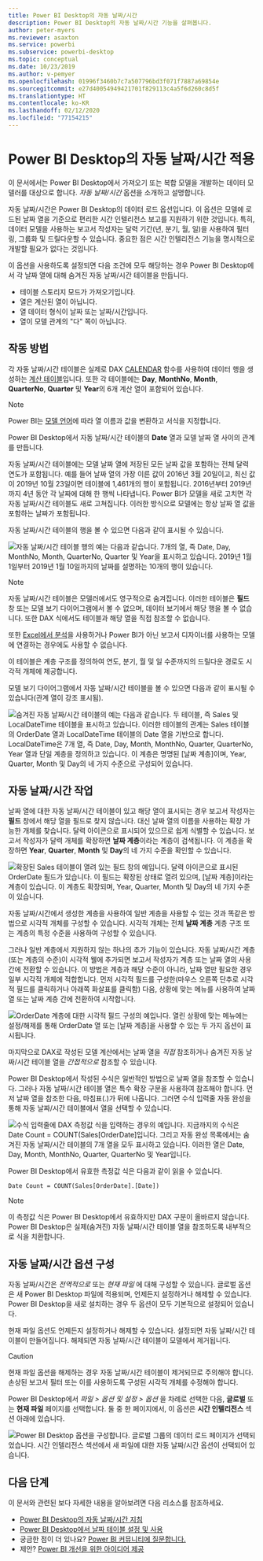 ```yaml
---
title: Power BI Desktop의 자동 날짜/시간
description: Power BI Desktop의 자동 날짜/시간 기능을 살펴봅니다.
author: peter-myers
ms.reviewer: asaxton
ms.service: powerbi
ms.subservice: powerbi-desktop
ms.topic: conceptual
ms.date: 10/23/2019
ms.author: v-pemyer
ms.openlocfilehash: 01996f3460b7c7a507796bd3f071f7887a69854e
ms.sourcegitcommit: e27d40054949421701f829113c4a5f6d260c8d5f
ms.translationtype: HT
ms.contentlocale: ko-KR
ms.lasthandoff: 02/12/2020
ms.locfileid: "77154215"
---
```

# <a name="apply-auto-datetime-in-power-bi-desktop"></a>Power BI Desktop의 자동 날짜/시간 적용

이 문서에서는 Power BI Desktop에서 가져오기 또는 복합 모델을 개발하는 데이터 모델러를 대상으로 합니다. _자동 날짜/시간_ 옵션을 소개하고 설명합니다.

자동 날짜/시간은 Power BI Desktop의 데이터 로드 옵션입니다. 이 옵션은 모델에 로드된 날짜 열을 기준으로 편리한 시간 인텔리전스 보고를 지원하기 위한 것입니다. 특히, 데이터 모델을 사용하는 보고서 작성자는 달력 기간(년, 분기, 월, 일)을 사용하여 필터링, 그룹화 및 드릴다운할 수 있습니다. 중요한 점은 시간 인텔리전스 기능을 명시적으로 개발할 필요가 없다는 것입니다.

이 옵션을 사용하도록 설정되면 다음 조건에 모두 해당하는 경우 Power BI Desktop에서 각 날짜 열에 대해 숨겨진 자동 날짜/시간 테이블을 만듭니다.

- 테이블 스토리지 모드가 가져오기입니다.
- 열은 계산된 열이 아닙니다.
- 열 데이터 형식이 날짜 또는 날짜/시간입니다.
- 열이 모델 관계의 "다" 쪽이 아닙니다.

## <a name="how-it-works"></a>작동 방법

각 자동 날짜/시간 테이블은 실제로 DAX [CALENDAR](/dax/calendar-function-dax) 함수를 사용하여 데이터 행을 생성하는 [계산 테이블](desktop-calculated-tables.md)입니다. 또한 각 테이블에는 **Day**, **MonthNo**, **Month**, **QuarterNo**, **Quarter** 및 **Year**의 6개 계산 열이 포함되어 있습니다.

> [!NOTE]
> Power BI는 [모델 언어](supported-languages-countries-regions.md#choose-the-language-for-the-model-in-power-bi-desktop)에 따라 열 이름과 값을 변환하고 서식을 지정합니다.

Power BI Desktop에서 자동 날짜/시간 테이블의 **Date** 열과 모델 날짜 열 사이의 관계를 만듭니다.

자동 날짜/시간 테이블에는 모델 날짜 열에 저장된 모든 날짜 값을 포함하는 전체 달력 연도가 포함됩니다. 예를 들어 날짜 열의 가장 이른 값이 2016년 3월 20일이고, 최신 값이 2019년 10월 23일이면 테이블에 1,461개의 행이 포함됩니다. 2016년부터 2019년까지 4년 동안 각 날짜에 대해 한 행씩 나타냅니다. Power BI가 모델을 새로 고치면 각 자동 날짜/시간 테이블도 새로 고쳐집니다. 이러한 방식으로 모델에는 항상 날짜 열 값을 포함하는 날짜가 포함됩니다.

자동 날짜/시간 테이블의 행을 볼 수 있으면 다음과 같이 표시될 수 있습니다.

![자동 날짜/시간 테이블 행의 예는 다음과 같습니다. 7개의 열, 즉 Date, Day, MonthNo, Month, QuarterNo, Quarter 및 Year을 표시하고 있습니다. 2019년 1월 1일부터 2019년 1월 10일까지의 날짜를 설명하는 10개의 행이 있습니다.](media/desktop-auto-date-time/auto-date-time-hidden-table-example-rows.png)

> [!NOTE]
> 자동 날짜/시간 테이블은 모델러에서도 영구적으로 숨겨집니다. 이러한 테이블은 **필드** 창 또는 모델 보기 다이어그램에서 볼 수 없으며, 데이터 보기에서 해당 행을 볼 수 없습니다. 또한 DAX 식에서도 테이블과 해당 열을 직접 참조할 수 없습니다.
>
> 또한 [Excel에서 분석](service-analyze-in-excel.md)을 사용하거나 Power BI가 아닌 보고서 디자이너를 사용하는 모델에 연결하는 경우에도 사용할 수 없습니다.

이 테이블은 계층 구조를 정의하여 연도, 분기, 월 및 일 수준까지의 드릴다운 경로도 시각적 개체에 제공합니다.

모델 보기 다이어그램에서 자동 날짜/시간 테이블을 볼 수 있으면 다음과 같이 표시될 수 있습니다(관계 열이 강조 표시됨).

![숨겨진 자동 날짜/시간 테이블의 예는 다음과 같습니다. 두 테이블, 즉 Sales 및 LocalDateTime 테이블을 표시하고 있습니다. 이러한 테이블의 관계는 Sales 테이블의 OrderDate 열과 LocalDateTime 테이블의 Date 열을 기반으로 합니다. LocalDateTime은 7개 열, 즉 Date, Day, Month, MonthNo, Quarter, QuarterNo, Year 열과 단일 계층을 정의하고 있습니다. 이 계층은 명명된 [날짜 계층]이며, Year, Quarter, Month 및 Day의 네 가지 수준으로 구성되어 있습니다.](media/desktop-auto-date-time/auto-date-time-hidden-table-example-diagram.png)

## <a name="work-with-auto-datetime"></a>자동 날짜/시간 작업

날짜 열에 대한 자동 날짜/시간 테이블이 있고 해당 열이 표시되는 경우 보고서 작성자는 **필드** 창에서 해당 열을 필드로 찾지 않습니다. 대신 날짜 열의 이름을 사용하는 확장 가능한 개체를 찾습니다. 달력 아이콘으로 표시되어 있으므로 쉽게 식별할 수 있습니다. 보고서 작성자가 달력 개체를 확장하면 **날짜 계층**이라는 계층이 검색됩니다. 이 계층을 확장하면 **Year**, **Quarter**, **Month** 및 **Day**의 네 가지 수준을 확인할 수 있습니다.

![확장된 Sales 테이블이 열려 있는 필드 창의 예입니다. 달력 아이콘으로 표시된 OrderDate 필드가 있습니다. 이 필드는 확장된 상태로 열려 있으며, [날짜 계층]이라는 계층이 있습니다. 이 계층도 확장되며, Year, Quarter, Month 및 Day의 네 가지 수준이 있습니다.](media/desktop-auto-date-time/auto-date-time-fields-pane-example.png)

자동 날짜/시간에서 생성한 계층을 사용하여 일반 계층을 사용할 수 있는 것과 똑같은 방법으로 시각적 개체를 구성할 수 있습니다. 시각적 개체는 전체 **날짜 계층** 계층 구조 또는 계층의 특정 수준을 사용하여 구성할 수 있습니다.

그러나 일반 계층에서 지원하지 않는 하나의 추가 기능이 있습니다. 자동 날짜/시간 계층(또는 계층의 수준)이 시각적 웰에 추가되면 보고서 작성자가 계층 또는 날짜 열의 사용 간에 전환할 수 있습니다. 이 방법은 계층과 해당 수준이 아니라, 날짜 열만 필요한 경우 일부 시각적 개체에 적합합니다. 먼저 시각적 필드를 구성한(마우스 오른쪽 단추로 시각적 필드를 클릭하거나 아래쪽 화살표를 클릭함) 다음, 상황에 맞는 메뉴를 사용하여 날짜 열 또는 날짜 계층 간에 전환하여 시작합니다.

![OrderDate 계층에 대한 시각적 필드 구성의 예입니다. 열린 상황에 맞는 메뉴에는 설정/해제를 통해 OrderDate 열 또는 [날짜 계층]을 사용할 수 있는 두 가지 옵션이 표시됩니다.](media/desktop-auto-date-time/auto-date-time-configure-visuals-fields.png)

마지막으로 DAX로 작성된 모델 계산에서는 날짜 열을 _직접_ 참조하거나 숨겨진 자동 날짜/시간 테이블 열을 _간접적으로_ 참조할 수 있습니다.

Power BI Desktop에서 작성된 수식은 일반적인 방법으로 날짜 열을 참조할 수 있습니다. 그러나 자동 날짜/시간 테이블 열은 특수 확장 구문을 사용하여 참조해야 합니다. 먼저 날짜 열을 참조한 다음, 마침표(.)가 뒤에 나옵니다. 그러면 수식 입력줄 자동 완성을 통해 자동 날짜/시간 테이블에서 열을 선택할 수 있습니다.

![수식 입력줄에 DAX 측정값 식을 입력하는 경우의 예입니다. 지금까지의 수식은 Date Count = COUNT(Sales[OrderDate]입니다. 그리고 자동 완성 목록에서는 숨겨진 자동 날짜/시간 테이블의 7개 열을 모두 표시하고 있습니다. 이러한 열은 Date, Day, Month, MonthNo, Quarter, QuarterNo 및 Year입니다.](media/desktop-auto-date-time/auto-date-time-dax-auto-complete.png)

Power BI Desktop에서 유효한 측정값 식은 다음과 같이 읽을 수 있습니다.

```dax
Date Count = COUNT(Sales[OrderDate].[Date])
```

> [!NOTE]
> 이 측정값 식은 Power BI Desktop에서 유효하지만 DAX 구문이 올바르지 않습니다. Power BI Desktop은 실제(숨겨진) 자동 날짜/시간 테이블 열을 참조하도록 내부적으로 식을 치환합니다.

## <a name="configure-auto-datetime-option"></a>자동 날짜/시간 옵션 구성

자동 날짜/시간은 _전역적으로_ 또는 _현재 파일_ 에 대해 구성할 수 있습니다. 글로벌 옵션은 새 Power BI Desktop 파일에 적용되며, 언제든지 설정하거나 해제할 수 있습니다. Power BI Desktop을 새로 설치하는 경우 두 옵션이 모두 기본적으로 설정되어 있습니다.

현재 파일 옵션도 언제든지 설정하거나 해제할 수 있습니다. 설정되면 자동 날짜/시간 테이블이 만들어집니다. 해제되면 자동 날짜/시간 테이블이 모델에서 제거됩니다.

> [!CAUTION]
> 현재 파일 옵션을 해제하는 경우 자동 날짜/시간 테이블이 제거되므로 주의해야 합니다. 손상된 보고서 필터 또는 이를 사용하도록 구성된 시각적 개체를 수정해야 합니다.

Power BI Desktop에서 _파일 > 옵션 및 설정 > 옵션_ 을 차례로 선택한 다음, **글로벌** 또는 **현재 파일** 페이지를 선택합니다. 둘 중 한 페이지에서, 이 옵션은 **시간 인텔리전스** 섹션 아래에 있습니다.

![Power BI Desktop 옵션을 구성합니다. 글로벌 그룹의 데이터 로드 페이지가 선택되었습니다. 시간 인텔리전스 섹션에서 새 파일에 대한 자동 날짜/시간 옵션이 선택되어 있습니다.](media/desktop-auto-date-time/auto-date-time-configure-global-options.png)

## <a name="next-steps"></a>다음 단계

이 문서와 관련된 보다 자세한 내용을 알아보려면 다음 리소스를 참조하세요.

- [Power BI Desktop의 자동 날짜/시간 지침](guidance/auto-date-time.md)
- [Power BI Desktop에서 날짜 테이블 설정 및 사용](desktop-date-tables.md)
- 궁금한 점이 더 있나요? [Power BI 커뮤니티에 질문합니다.](https://community.powerbi.com/)
- 제안? [Power BI 개선을 위한 아이디어 제공](https://ideas.powerbi.com/)
